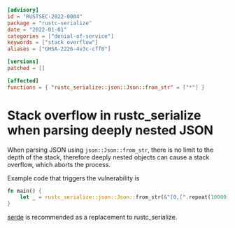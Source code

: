 ```toml
[advisory]
id = "RUSTSEC-2022-0004"
package = "rustc-serialize"
date = "2022-01-01"
categories = ["denial-of-service"]
keywords = ["stack overflow"]
aliases = ["GHSA-2226-4v3c-cff8"]

[versions]
patched = []

[affected]
functions = { "rustc_serialize::json::Json::from_str" = ["*"] }
```

# Stack overflow in rustc_serialize when parsing deeply nested JSON

When parsing JSON using `json::Json::from_str`, there is no limit to the depth of the stack, therefore deeply nested objects can cause a stack overflow, which aborts the process.

Example code that triggers the vulnerability is

```rust
fn main() {
    let _ = rustc_serialize::json::Json::from_str(&"[0,[".repeat(10000));
}
```

[serde](https://crates.io/crates/serde) is recommended as a replacement to rustc_serialize.
